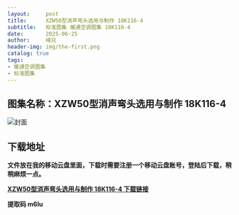 ```yaml
---
layout:     post
title:      XZW50型消声弯头选用与制作 18K116-4
subtitle:   标准图集 暖通空调图集 18K116-4
date:       2025-06-25
author:     峰兄
header-img: img/the-first.png
catalog: true
tags:
- 暖通空调图集
- 标准图集
---
```

## 图集名称：XZW50型消声弯头选用与制作 18K116-4
![封面](https://pic1.imgdb.cn/item/685bb74258cb8da5c86ffd16.jpg)


## 下载地址 ##
**文件放在我的移动云盘里面，下载时需要注册一个移动云盘账号，登陆后下载，稍稍麻烦一点。**  
  
[**XZW50型消声弯头选用与制作 18K116-4 下载链接**](https://caiyun.139.com/w/i/2nQQT8J5Y2b1y)


**提取码 m6lu**

